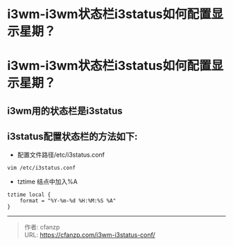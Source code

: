 # i3wm-i3wm状态栏i3status如何配置显示星期？


# i3wm-i3wm状态栏i3status如何配置显示星期？
## i3wm用的状态栏是i3status
## i3status配置状态栏的方法如下:
- 配置文件路径/etc/i3status.conf
```
vim /etc/i3status.conf
```

- tztime 结点中加入%A
```
tztime local {
    format = "%Y-%m-%d %H:%M:%S %A"
}
```



---

> 作者: cfanzp  
> URL: https://cfanzp.com/i3wm-i3status-conf/  

